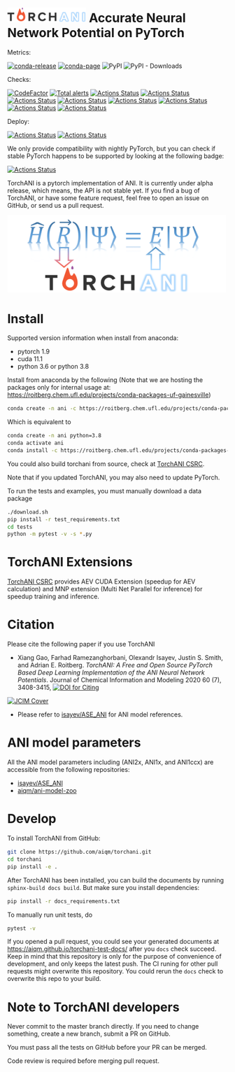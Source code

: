 # <img src=https://raw.githubusercontent.com/aiqm/torchani/master/logo1.png width=180/>  Accurate Neural Network Potential on PyTorch

Metrics:

[![conda-release](https://github.com/roitberg-group/torchani_sandbox/actions/workflows/conda-release.yml/badge.svg)](https://github.com/roitberg-group/torchani_sandbox/actions/workflows/conda-release.yml)
[![conda-page](https://img.shields.io/badge/conda--package-page-blue)](https://roitberg.chem.ufl.edu/projects/conda-packages-uf-gainesville)
![PyPI](https://img.shields.io/pypi/v/torchani.svg)
![PyPI - Downloads](https://img.shields.io/pypi/dm/torchani.svg)

Checks:

[![CodeFactor](https://www.codefactor.io/repository/github/aiqm/torchani/badge/master)](https://www.codefactor.io/repository/github/aiqm/torchani/overview/master)
[![Total alerts](https://img.shields.io/lgtm/alerts/g/aiqm/torchani.svg?logo=lgtm&logoWidth=18)](https://lgtm.com/projects/g/aiqm/torchani/alerts/)
[![Actions Status](https://github.com/roitberg-group/torchani_sandbox/workflows/flake8/badge.svg)](https://github.com/roitberg-group/torchani_sandbox/actions)
[![Actions Status](https://github.com/roitberg-group/torchani_sandbox/workflows/clang-format/badge.svg)](https://github.com/roitberg-group/torchani_sandbox/actions)
[![Actions Status](https://github.com/roitberg-group/torchani_sandbox/workflows/mypy/badge.svg)](https://github.com/roitberg-group/torchani_sandbox/actions)
[![Actions Status](https://github.com/roitberg-group/torchani_sandbox/workflows/unittests/badge.svg)](https://github.com/roitberg-group/torchani_sandbox/actions)
[![Actions Status](https://github.com/roitberg-group/torchani_sandbox/workflows/cuda/badge.svg)](https://github.com/roitberg-group/torchani_sandbox/actions)
[![Actions Status](https://github.com/aiqm/torchani/workflows/docs/badge.svg)](https://github.com/aiqm/torchani/actions)
[![Actions Status](https://github.com/aiqm/torchani/workflows/runnable-submodules/badge.svg)](https://github.com/aiqm/torchani/actions)
[![Actions Status](https://github.com/roitberg-group/torchani_sandbox/workflows/tools/badge.svg)](https://github.com/roitberg-group/torchani_sandbox/actions)

Deploy:

[![Actions Status](https://github.com/aiqm/torchani/workflows/deploy-docs/badge.svg)](https://github.com/aiqm/torchani/actions)
[![Actions Status](https://github.com/aiqm/torchani/workflows/deploy-pypi/badge.svg)](https://github.com/aiqm/torchani/actions)

We only provide compatibility with nightly PyTorch, but you can check if stable PyTorch happens to be supported by looking at the following badge:

[![Actions Status](https://github.com/roitberg-group/torchani_sandbox/actions/workflows/stable-torch.yml/badge.svg)](https://github.com/roitberg-group/torchani_sandbox/actions/workflows/stable-torch.yml)


TorchANI is a pytorch implementation of ANI. It is currently under alpha release, which means, the API is not stable yet. If you find a bug of TorchANI, or have some feature request, feel free to open an issue on GitHub, or send us a pull request.

<img src=https://raw.githubusercontent.com/aiqm/torchani/master/logo2.png width=500/>


# Install
Supported version information when install from anaconda:
- pytorch 1.9
- cuda 11.1
- python 3.6 or python 3.8

Install from anaconda by the following (Note that we are hosting the packages only for internal usage at: https://roitberg.chem.ufl.edu/projects/conda-packages-uf-gainesville)

```bash
conda create -n ani -c https://roitberg.chem.ufl.edu/projects/conda-packages-uf-gainesville -c pytorch -c nvidia -c defaults -c conda-forge sandbox python=3.8
```
Which is equivalent to 
```bash
conda create -n ani python=3.8
conda activate ani
conda install -c https://roitberg.chem.ufl.edu/projects/conda-packages-uf-gainesville -c pytorch -c nvidia -c defaults -c conda-forge sandbox
```

You could also build torchani from source, check at [TorchANI CSRC](torchani/csrc).

Note that if you updated TorchANI, you may also need to update PyTorch.

To run the tests and examples, you must manually download a data package

```bash
./download.sh
pip install -r test_requirements.txt
cd tests
python -m pytest -v -s *.py
```

# TorchANI Extensions
[TorchANI CSRC](torchani/csrc) provides AEV CUDA Extension (speedup for AEV calculation) and MNP extension (Multi Net Parallel for inference) for speedup training and inference.

# Citation

Please cite the following paper if you use TorchANI 

* Xiang Gao, Farhad Ramezanghorbani, Olexandr Isayev, Justin S. Smith, and Adrian E. Roitberg. *TorchANI: A Free and Open Source PyTorch Based Deep Learning Implementation of the ANI Neural Network Potentials*. Journal of Chemical Information and Modeling 2020 60 (7), 3408-3415, [![DOI for Citing](https://img.shields.io/badge/DOI-10.1021%2Facs.jcim.0c00451-green.svg)](https://doi.org/10.1021/acs.jcim.0c00451)

[![JCIM Cover](https://pubs.acs.org/na101/home/literatum/publisher/achs/journals/content/jcisd8/2020/jcisd8.2020.60.issue-7/jcisd8.2020.60.issue-7/20200727/jcisd8.2020.60.issue-7.largecover.jpg)](https://pubs.acs.org/toc/jcisd8/60/7)

* Please refer to [isayev/ASE_ANI](https://github.com/isayev/ASE_ANI) for ANI model references.

# ANI model parameters
All the ANI model parameters including (ANI2x, ANI1x, and ANI1ccx) are accessible from the following repositories:
- [isayev/ASE_ANI](https://github.com/isayev/ASE_ANI)
- [aiqm/ani-model-zoo](https://github.com/aiqm/ani-model-zoo)


# Develop

To install TorchANI from GitHub:

```bash
git clone https://github.com/aiqm/torchani.git
cd torchani
pip install -e .
```

After TorchANI has been installed, you can build the documents by running `sphinx-build docs build`. But make sure you
install dependencies:
```bash
pip install -r docs_requirements.txt
```

To manually run unit tests, do

```bash
pytest -v
```

If you opened a pull request, you could see your generated documents at https://aiqm.github.io/torchani-test-docs/ after you `docs` check succeed.
Keep in mind that this repository is only for the purpose of convenience of development, and only keeps the latest push.
The CI runing for other pull requests might overwrite this repository. You could rerun the `docs` check to overwrite this repo to your build.


# Note to TorchANI developers

Never commit to the master branch directly. If you need to change something, create a new branch, submit a PR on GitHub.

You must pass all the tests on GitHub before your PR can be merged.

Code review is required before merging pull request.
